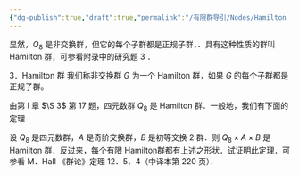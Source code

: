 ```yaml
---
{"dg-publish":true,"draft":true,"permalink":"/有限群导引/Nodes/Hamilton Group/","dgPassFrontmatter":true}
---
```



显然，$Q_8$ 是非交换群，但它的每个子群都是正规子群，．具有这种性质的群叫 Hamilton 群，可参看附录中的研究题 3 ．


3．Hamilton 群
我们称非交换群 $G$ 为一个 Hamilton 群，如果 $G$ 的每个子群都是正规子群。

由第 I 章 $\S 3$ 第 17 题，四元数群 $Q_8$ 是 Hamilton 群．一般地，我们有下面的定理

设 $Q_8$ 是四元数群，$A$ 是奇阶交换群，$B$ 是初等交换 2 群．则 $Q_8 \times A \times B$ 是 Hamilton 群．反过来，每个有限 Hamilton群都有上述之形状．试证明此定理．可参看 M．Hall 《群论》定理 12．5．4（中译本第 220 页）．

